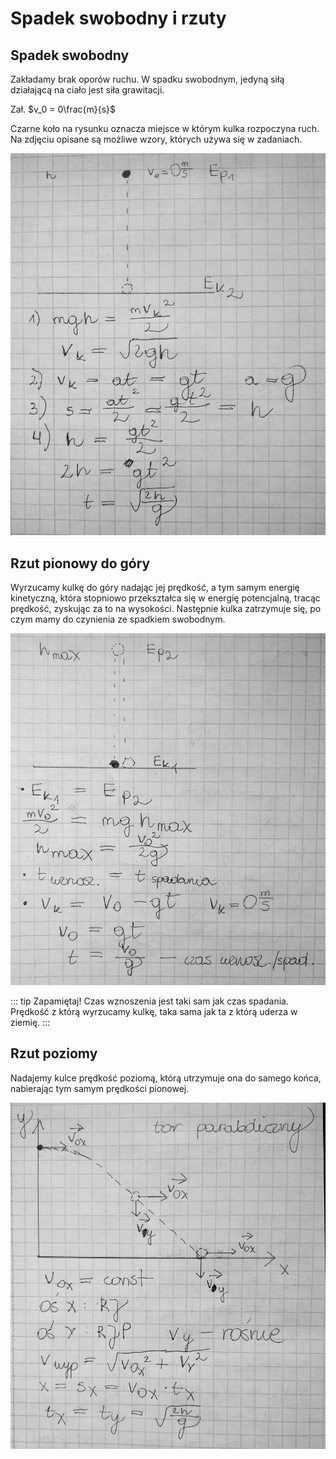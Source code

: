 # Spadek swobodny i rzuty

## Spadek swobodny

Zakładamy brak oporów ruchu. W spadku swobodnym, jedyną siłą działającą na ciało jest siła grawitacji.

Zał. $v_0 = 0\frac{m}{s}$

Czarne koło na rysunku oznacza miejsce w którym kulka rozpoczyna ruch. Na zdjęciu opisane są możliwe wzory, których używa się w zadaniach.

![Przykład: spadek swobodny](../.vuepress/public/praca-moc-energia/spadek-swobodny-przyklad.jpg)

## Rzut pionowy do góry

Wyrzucamy kulkę do góry nadając jej prędkość, a tym samym energię kinetyczną, która stopniowo przekształca się w energię potencjalną, tracąc prędkość, zyskując za to na wysokości. Następnie kulka zatrzymuje się, po czym mamy do czynienia ze spadkiem swobodnym.

![Przykład: rzut pionowy](../.vuepress/public/praca-moc-energia/rzut-pionowy-przyklad.jpg)

::: tip Zapamiętaj!
Czas wznoszenia jest taki sam jak czas spadania. Prędkość z którą wyrzucamy kulkę, taka sama jak ta z którą uderza w ziemię.
:::

## Rzut poziomy

Nadajemy kulce prędkość poziomą, którą utrzymuje ona do samego końca, nabierając tym samym prędkości pionowej.

![Przykład: rzut poziomy](../.vuepress/public/praca-moc-energia/rzut-poziomy-przyklad.jpg)
